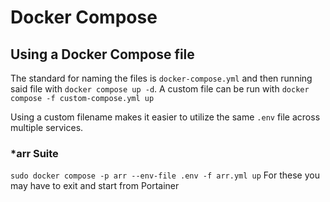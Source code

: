 # Docker Compose

## Using a Docker Compose file

The standard for naming the files is `docker-compose.yml` and then running said file with `docker compose up -d`. A custom file can be run with `docker compose -f custom-compose.yml up`

Using a custom filename makes it easier to utilize the same `.env` file across multiple services.

### *arr Suite
`sudo docker compose -p arr --env-file .env -f arr.yml up`
For these you may have to exit and start from Portainer